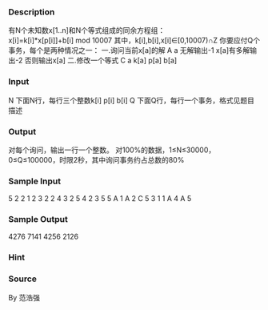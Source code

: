 
### Description
有N个未知数x[1..n]和N个等式组成的同余方程组：
x[i]=k[i]*x[p[i]]+b[i] mod 10007
其中，k[i],b[i],x[i]∈[0,10007)∩Z
你要应付Q个事务，每个是两种情况之一：
一.询问当前x[a]的解
A a
无解输出-1
x[a]有多解输出-2
否则输出x[a]
二.修改一个等式
C a k[a] p[a] b[a]


### Input
N
下面N行，每行三个整数k[i] p[i] b[i]
Q
下面Q行，每行一个事务，格式见题目描述

### Output
对每个询问，输出一行一个整数。
对100%的数据，1≤N≤30000，0≤Q≤100000，时限2秒，其中询问事务约占总数的80%


### Sample Input
5
2 2 1
2 3 2
2 4 3
2 5 4
2 3 5
5
A 1
A 2
C 5 3 1 1
A 4
A 5

### Sample Output
4276
7141
4256
2126

### Hint

### Source
By 范浩强